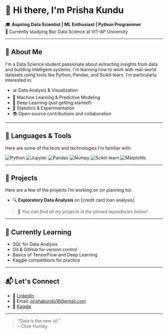 # 👋 Hi there, I'm Prisha Kundu

🎓 **Aspiring Data Scientist | ML Enthusiast | Python Programmer**  
📍 Currently studying Bsc Data Science at VIT-AP University

---

## 📌 About Me

I'm a Data Science student passionate about extracting insights from data and building intelligent systems. I'm learning how to work with real-world datasets using tools like Python, Pandas, and Scikit-learn. I'm particularly interested in:

- 📊 Data Analysis & Visualization  
- 🤖 Machine Learning & Predictive Modeling  
- 🧠 Deep Learning (just getting started!)  
- 🧪 Statistics & Experimentation  
- 📚 Open-source contributions and collaboration

---

## 🧰 Languages & Tools

Here are some of the tools and technologies I’m familiar with:

![Python](https://img.shields.io/badge/Python-3776AB?style=for-the-badge&logo=python&logoColor=white)
![Jupyter](https://img.shields.io/badge/Jupyter-F37626?style=for-the-badge&logo=Jupyter&logoColor=white)
![Pandas](https://img.shields.io/badge/Pandas-150458?style=for-the-badge&logo=pandas&logoColor=white)
![Numpy](https://img.shields.io/badge/Numpy-013243?style=for-the-badge&logo=numpy&logoColor=white)
![Scikit-learn](https://img.shields.io/badge/Scikit--learn-F7931E?style=for-the-badge&logo=scikit-learn&logoColor=white)
![Matplotlib](https://img.shields.io/badge/Matplotlib-11557C?style=for-the-badge&logo=matplotlib&logoColor=white)

---

## 📂 Projects

Here are a few of the projects I’m working on (or planning to):

- 🔍 **Exploratory Data Analysis** on [credit card loan analysis]  


> 📌 *You can find all my projects in the pinned repositories below!*

---

## 🌱 Currently Learning

- SQL for Data Analysis  
- Git & GitHub for version control  
- Basics of TensorFlow and Deep Learning  
- Kaggle competitions for practice

---

## 📬 Let's Connect

- 💼 [LinkedIn](www.linkedin.com/in/prisha-kundu-2408b9247)  
- 📧 Email: prishakundu16@email.com  
- 🧠 [Kaggle](https://www.kaggle.com/prishakundu)  


---

> “Data is the new oil.”  
> – Clive Humby
